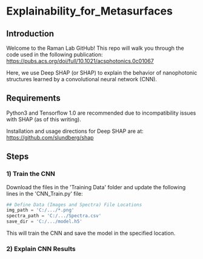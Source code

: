 # Explainability_for_Metasurfaces

## Introduction
Welcome to the Raman Lab GitHub! This repo will walk you through the code used in the following publication: https://pubs.acs.org/doi/full/10.1021/acsphotonics.0c01067 

Here, we use Deep SHAP (or SHAP) to explain the behavior of nanophotonic structures learned by a convolutional neural network (CNN). 

## Requirements
Python3 and Tensorflow 1.0 are recommended due to incompatibility issues with SHAP (as of this writing). 

Installation and usage directions for Deep SHAP are at: https://github.com/slundberg/shap

## Steps
### 1) Train the CNN
Download the files in the 'Training Data' folder and update the following lines in the 'CNN_Train.py' file:
```python
## Define Data (Images and Spectra) File Locations
img_path = 'C:/.../*.png'
spectra_path = 'C:/.../Spectra.csv'
save_dir = 'C:/.../model.h5'
```
This will train the CNN and save the model in the specified location. 

### 2) Explain CNN Results
